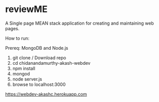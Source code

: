 # reviewME

A Single page MEAN stack application for creating and maintaining web pages.

How to run:

Prereq: MongoDB and Node.js

1. git clone / Download repo
2. cd chidanandamurthy-akash-webdev
3. npm install
4. mongod
5. node server.js
6. browse to localhost:3000

https://webdev-akashc.herokuapp.com
